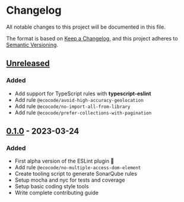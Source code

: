 # Changelog

All notable changes to this project will be documented in this file.

The format is based on [Keep a Changelog](https://keepachangelog.com/en/1.0.0/),
and this project adheres to [Semantic Versioning](https://semver.org/spec/v2.0.0.html).

## [Unreleased]

### Added

- Add support for TypeScript rules with **typescript-eslint**
- Add rule `@ecocode/avoid-high-accuracy-geolocation`
- Add rule `@ecocode/no-import-all-from-library`
- Add rule `@ecocode/prefer-collections-with-pagination`

## [0.1.0] - 2023-03-24

### Added

- First alpha version of the ESLint plugin 🚀
- Add rule `@ecocode/no-multiple-access-dom-element`
- Create tooling script to generate SonarQube rules
- Setup mocha and nyc for tests and coverage
- Setup basic coding style tools
- Write complete contributing guide

[Unreleased]: https://github.com/green-code-initiative/ecoCode-linter/compare/eslint-plugin/0.1.0...HEAD

[0.1.0]: https://github.com/green-code-initiative/ecoCode-linter/compare/6d305511db82bf8faa4833528641535e605dbacf...eslint-plugin/0.1.0
